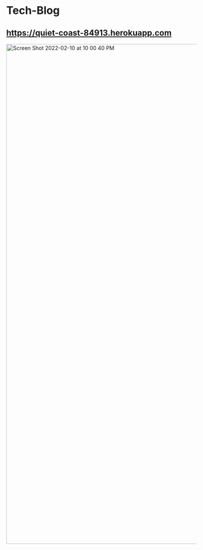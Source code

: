 # Tech-Blog

## https://quiet-coast-84913.herokuapp.com


<img width="1325" alt="Screen Shot 2022-02-10 at 10 00 40 PM" src="https://user-images.githubusercontent.com/1414728/153544377-9d5ae8af-0c80-48fc-9764-f19aad4e5c2a.png">
